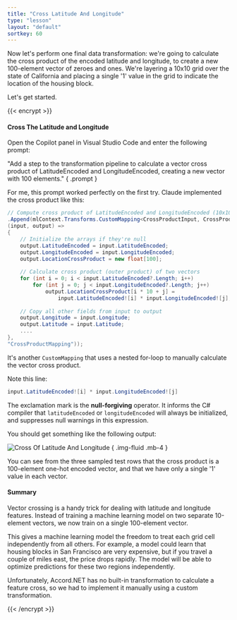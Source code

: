 ```yaml
---
title: "Cross Latitude And Longitude"
type: "lesson"
layout: "default"
sortkey: 60
---
```


Now let's perform one final data transformation: we're going to calculate the cross product of the encoded latitude and longitude, to create a new 100-element vector of zeroes and ones. We're layering a 10x10 grid over the state of California and placing a single '1' value in the grid to indicate the location of the housing block.

Let's get started.

{{< encrypt >}}

#### Cross The Latitude and Longitude

Open the Copilot panel in Visual Studio Code and enter the following prompt:

"Add a step to the transformation pipeline to calculate a vector cross product of LatitudeEncoded and LongitudeEncoded, creating a new vector with 100 elements."
{ .prompt }

For me, this prompt worked perfectly on the first try. Claude implemented the cross product like this:

```csharp
// Compute cross product of LatitudeEncoded and LongitudeEncoded (10x10=100 elements)
.Append(mlContext.Transforms.CustomMapping<CrossProductInput, CrossProductOutput>(
(input, output) => 
{
    // Initialize the arrays if they're null
    output.LatitudeEncoded = input.LatitudeEncoded;
    output.LongitudeEncoded = input.LongitudeEncoded;
    output.LocationCrossProduct = new float[100];
    
    // Calculate cross product (outer product) of two vectors
    for (int i = 0; i < input.LatitudeEncoded?.Length; i++)
        for (int j = 0; j < input.LongitudeEncoded?.Length; j++)
            output.LocationCrossProduct[i * 10 + j] =
                input.LatitudeEncoded![i] * input.LongitudeEncoded![j];
    
    // Copy all other fields from input to output
    output.Longitude = input.Longitude;
    output.Latitude = input.Latitude;
    ....
},
"CrossProductMapping"));
```

It's another `CustomMapping` that uses a nested for-loop to manually calculate the vector cross product.

Note this line:

```csharp
input.LatitudeEncoded![i] * input.LongitudeEncoded![j]
```

The exclamation mark is the **null-forgiving** operator. It informs the C# compiler that `latitudeEncoded` or `longitudeEncoded` will always be initialized, and suppresses null warnings in this expression.

You should get something like the following output:

![Cross Of Latitude And Longitude](../img/cross-console.png)
{ .img-fluid .mb-4 }

You can see from the three sampled test rows that the cross product is a 100-element one-hot encoded vector, and that we have only a single '1' value in each vector.

#### Summary

Vector crossing is a handy trick for dealing with latitude and longitude features. Instead of training a machine learning model on two separate 10-element vectors, we now train on a single 100-element vector.

This gives a machine learning model the freedom to treat each grid cell independently from all others. For example, a model could learn that housing blocks in San Francisco are very expensive, but if you travel a couple of miles east, the price drops rapidly. The model will be able to optimize predictions for these two regions independently.

Unfortunately, Accord.NET has no built-in transformation to calculate a feature cross, so we had to implement it manually using a custom transformation.

{{< /encrypt >}}
